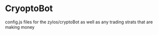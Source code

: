 # CryoptoBot
config.js files for the zylos/cryptoBot as well as any trading strats that are making money
